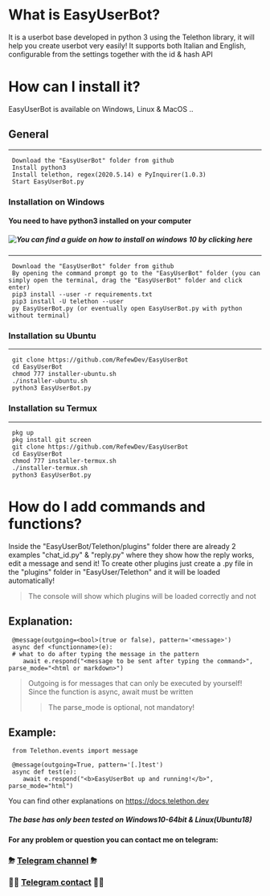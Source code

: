 # What is EasyUserBot?
It is a userbot base developed in python 3 using the Telethon library, it will help you create userbot very easily!
It supports both Italian and English, configurable from the settings together with the id & hash API

# How can I install it?
EasyUserBot is available on Windows, Linux & MacOS ..

## General
------
     Download the "EasyUserBot" folder from github
     Install python3
     Install telethon, regex(2020.5.14) e PyInquirer(1.0.3)
     Start EasyUserBot.py


### Installation on Windows
#### You need to have python3 installed on your computer
##### ![You can find a guide on how to install on windows 10 by clicking here](https://phoenixnap.com/kb/how-to-install-python-3-windows)
------
     Download the "EasyUserBot" folder from github
     By opening the command prompt go to the "EasyUserBot" folder (you can simply open the terminal, drag the "EasyUserBot" folder and click enter)
     pip3 install --user -r requirements.txt
     pip3 install -U telethon --user
     py EasyUserBot.py (or eventually open EasyUserBot.py with python without terminal)

### Installation su Ubuntu
------
     git clone https://github.com/RefewDev/EasyUserBot
     cd EasyUserBot
     chmod 777 installer-ubuntu.sh
     ./installer-ubuntu.sh
     python3 EasyUserBot.py
     
### Installation su Termux
------
     pkg up
     pkg install git screen
     git clone https://github.com/RefewDev/EasyUserBot
     cd EasyUserBot
     chmod 777 installer-termux.sh
     ./installer-termux.sh
     python3 EasyUserBot.py
     
# How do I add commands and functions?
Inside the "EasyUserBot/Telethon/plugins" folder there are already 2 examples "chat_id.py" & "reply.py" where they show how the reply works, edit a message and send it!
To create other plugins just create a .py file in the "plugins" folder in "EasyUser/Telethon" and it will be loaded automatically!
> The console will show which plugins will be loaded correctly and not

Explanation:
------
     @message(outgoing=<bool>(true or false), pattern='<message>')
     async def <functionname>(e):
     # what to do after typing the message in the pattern
        await e.respond("<message to be sent after typing the command>", parse_mode="<html or markdown>")
> Outgoing is for messages that can only be executed by yourself!
> Since the function is async, await must be written
>> The parse_mode is optional, not mandatory!

Example:
------
     from Telethon.events import message

     @message(outgoing=True, pattern='[.]test')
     async def test(e):
        await e.respond("<b>EasyUserBot up and running!</b>", parse_mode="html")

You can find other explanations on https://docs.telethon.dev

##### The base has only been tested on Windows10-64bit & Linux(Ubuntu18)

**For any problem or question you can contact me on telegram:**
### ⛈ [Telegram channel](https://t.me/RefewDevOfficial) ⛈
### 👨‍💻 [Telegram contact](https://t.me/Refew) 👨‍💻
